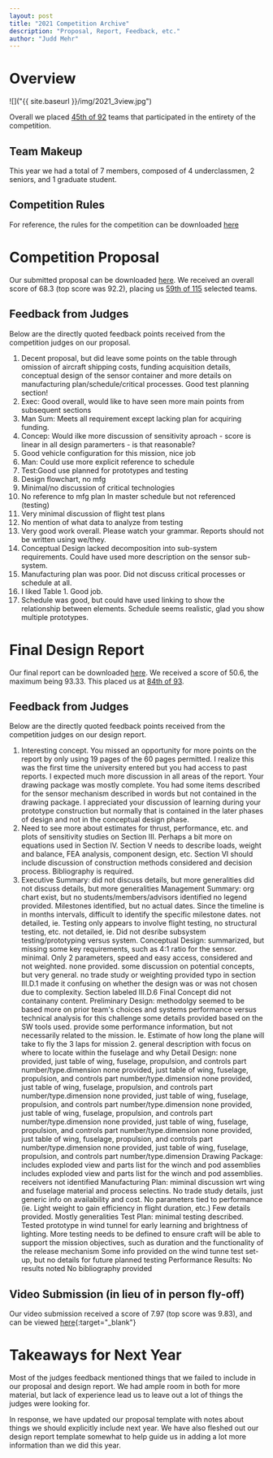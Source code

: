 ```yaml
---
layout: post
title: "2021 Competition Archive"
description: "Proposal, Report, Feedback, etc."
author: "Judd Mehr"
---
```


# Overview

![]("{{ site.baseurl }}/img/2021_3view.jpg")

Overall we placed <a href="{{ site.baseurl }}/assets/DBF_Final_Scores_2021.pdf" download>45th of 92</a> teams that participated in the entirety of the competition.

## Team Makeup

This year we had a total of 7 members, composed of 4 underclassmen, 2 seniors, and 1 graduate student.

## Competition Rules

For reference, the rules for the competition can be downloaded <a href="{{ site.baseurl }}/assets/dbf-rules-2021.pdf" download>here</a>

# Competition Proposal

Our submitted proposal can be downloaded <a href="{{ site.baseurl }}/assets/2021DBF_Brigham_Young_University_Provo_PROPOSAL.pdf" download>here</a>.  We received an overall score of 68.3 (top score was 92.2), placing us <a href="{{ site.baseurl }}/assets/2021_DBF_Proposal_Scores.pdf" download>59th of 115</a> selected teams.

## Feedback from Judges

Below are the directly quoted feedback points received from the competition judges on our proposal.

1. Decent proposal, but did leave some points on the table through omission of aircraft shipping costs, funding acquisition details, conceptual design of the sensor container and more details on manufacturing plan/schedule/critical processes. Good test planning section!
1. Exec: Good overall, would like to have seen more main points from subsequent sections
1. Man Sum: Meets all requirement except lacking plan for acquiring funding.
1. Concep: Would ilke more discussion of sensitivity aproach - score is linear in all design paramerters - is that reasonable?
1. Good vehicle configuration for this mission, nice job
1. Man: Could use more explicit reference to schedule
1. Test:Good use planned for prototypes and testing
1. Design flowchart, no mfg
1. Minimal/no discussion of critical technologies
1. No reference to mfg plan
In master schedule but not referenced (testing)
1. Very minimal discussion of flight test plans
1. No mention of what data to analyze from testing
1. Very good work overall. Please watch your grammar. Reports should not be written using we/they.
1. Conceptual Design lacked decomposition into sub-system requirements. Could have used more description on the sensor sub-system.
1. Manufacturing plan was poor. Did not discuss critical processes or schedule at all.
1. I liked Table 1. Good job.
1. Schedule was good, but could have used linking to show the relationship between elements. Schedule seems realistic, glad you show multiple prototypes.

# Final Design Report

Our final report can be downloaded <a href="{{ site.baseurl }}/assets/2021DBF_BRIGHAM_YOUNG_UNIVERSITY_DESIGN_REPORT.pdf" download>here</a>.  We received a score of 50.6, the maximum being 93.33.  This placed us at <a href="{{ site.baseurl }}/assets/DBF_2021_Report_Scores.pdf" download>84th of 93</a>.

## Feedback from Judges

Below are the directly quoted feedback points received from the competition judges on our design report.

1. Interesting concept. You missed an opportunity for more points on the report by only using 19 pages of the 60 pages permitted. I realize this was the first time the university entered but you had access to past reports. I expected much more discussion in all areas of the report. Your drawing package was mostly complete. You had some items described for the sensor mechanism described in words but not contained in the drawing package. I appreciated your discussion of learning during your prototype construction but normally that is contained in the later phases of design and not in the conceptual design phase.
1. Need to see more about estimates for thrust, performance, etc. and plots of sensitivity studies on Section III. Perhaps a bit more on equations used in Section IV. Section V needs to describe loads, weight and balance, FEA analysis, component design, etc. Section VI should include discussion of construction methods considered and decision process. Bibliography is required.
1. Executive Summary: did not discuss details, but more generalities did not discuss details, but more generalities Management Summary: org chart exist, but no students/members/advisors identified no legend provided. Milestones identified, but no actual dates. Since the timeline is in months intervals, difficult to identify the specific milestone dates. not detailed, ie. Testing only appears to involve flight testing, no structural testing, etc. not detailed, ie. Did not desribe subsystem testing/prototyping versus system. Conceptual Design: summarized, but missing some key requirements, such as 4:1 ratio for the sensor. minimal. Only 2 parameters, speed and easy access, considered and not weighted. none provided. some discussion on potential concepts, but very general. no trade study or weighting provided typo in section III.D.1 made it confusing on whether the design was or was not chosen due to complexity. Section labeled III.D.6 Final Concept did not containany content. Preliminary Design: methodolgy seemed to be based more on prior team's choices and systems performance versus technical analysis for this challenge some details provided based on the SW tools used. provide some performance information, but not necessarily related to the mission. Ie. Estimate of how long the plane will take to fly the 3 laps for mission 2. general description with focus on where to locate within the fuselage and why Detail Design: none provided, just table of wing, fuselage, propulsion, and controls part number/type.dimension none provided, just table of wing, fuselage, propulsion, and controls part number/type.dimension none provided, just table of wing, fuselage, propulsion, and controls part number/type.dimension none provided, just table of wing, fuselage, propulsion, and controls part number/type.dimension none provided, just table of wing, fuselage, propulsion, and controls part number/type.dimension none provided, just table of wing, fuselage, propulsion, and controls part number/type.dimension none provided, just table of wing, fuselage, propulsion, and controls part number/type.dimension none provided, just table of wing, fuselage, propulsion, and controls part number/type.dimension Drawing Package: includes exploded view and parts list for the winch and pod assemblies includes exploded view and parts list for the winch and pod assemblies. receivers not identified Manufacturing Plan: miminal discussion wrt wing and fuselage material and process selectins. No trade study details, just generic info on availability and cost. No parameters tied to performance (ie. Light weight to gain efficiency in flight duration, etc.) Few details provided. Mostly generalities Test Plan: minimal testing described. Tested prototype in wind tunnel for early learning and brightness of lighting. More testing needs to be defined to ensure craft will be able to support the mission objectives, such as duration and the functionality of the release mechanism Some info provided on the wind tunne test set-up, but no details for future planned testing Performance Results: No results noted No bibliography provided

## Video Submission (in lieu of in person fly-off)

Our video submission received a score of 7.97 (top score was 9.83), and can be viewed [here](https://www.youtube.com/watch?v=xcirHwr4ngA){:target="_blank"}

# Takeaways for Next Year

Most of the judges feedback mentioned things that we failed to include in our proposal and design report.  We had ample room in both for more material, but lack of experience lead us to leave out a lot of things the judges were looking for.

In response, we have updated our proposal template with notes about things we should explicitly include next year.  We have also fleshed out our design report template somewhat to help guide us in adding a lot more information than we did this year.